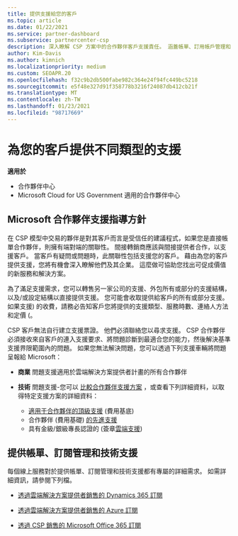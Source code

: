 ```yaml
---
title: 提供支援給您的客戶
ms.topic: article
ms.date: 01/22/2021
ms.service: partner-dashboard
ms.subservice: partnercenter-csp
description: 深入瞭解 CSP 方案中的合作夥伴客戶支援責任。 涵蓋帳單、訂用帳戶管理和技術問題的支援。
author: Kim-Davis
ms.author: kimnich
ms.localizationpriority: medium
ms.custom: SEOAPR.20
ms.openlocfilehash: f32c9b2db500fabe982c364e24f94fc449bc5218
ms.sourcegitcommit: e5f48e327d91f358778b3216f24087db412cb21f
ms.translationtype: MT
ms.contentlocale: zh-TW
ms.lasthandoff: 01/23/2021
ms.locfileid: "98717669"
---
```

# <a name="providing-different-types-of-support-to-your-customers"></a>為您的客戶提供不同類型的支援

**適用於**

-  合作夥伴中心
-  Microsoft Cloud for US Government 適用的合作夥伴中心


## <a name="microsoft-partner-support-guidance"></a>Microsoft 合作夥伴支援指導方針

在 CSP 模型中交易的夥伴是對其客戶而言是受信任的建議程式，如果您是直接帳單合作夥伴，則擁有端對端的關聯性。 間接轉銷商應該與間接提供者合作，以支援客戶。 當客戶有疑問或問題時，此關聯性包括支援您的客戶。 藉由為您的客戶提供支援，您將有機會深入瞭解他們及其企業。 這麼做可協助您找出可促成價值的新服務和解決方案。

為了滿足支援需求，您可以轉售另一家公司的支援、外包所有或部分的支援結構，以及/或設定結構以直接提供支援。 您可能會收取提供給客戶的所有或部分支援。 如果支援) 的收費，請務必告知客戶您將提供的支援類型、服務時數、連絡人方法和定價 (。

CSP 客戶無法自行建立支援票證。 他們必須聯絡您以尋求支援。 CSP 合作夥伴必須接收來自客戶的連入支援要求、將問題診斷到最適合您的能力，然後解決基準支援界限範圍內的問題。 如果您無法解決問題，您可以透過下列支援車輛將問題呈報給 Microsoft：

- **商業** 問題支援適用於雲端解決方案提供者計畫的所有合作夥伴

- **技術** 問題支援-您可以 [比較合作夥伴支援方案](https://partner.microsoft.com/support/partnersupport) ，或查看下列詳細資料，以取得特定支援方案的詳細資料：

  - [適用于合作夥伴的頂級支援](https://partner.microsoft.com/support/microsoft-services-premier-support) (費用基底) 
  - 合作夥伴 (費用基礎) [的先進支援](https://partner.microsoft.com/support/advanced-cloud-support)
  - 具有金級/銀級專長認證的 (簽章[雲端支援](https://docs.microsoft.com/partner-center/manage-your-partner-network-benefits)) 

## <a name="providing-billing-subscription-management-and-technical-support"></a>提供帳單、訂閱管理和技術支援 

每個線上服務對於提供帳單、訂閱管理和技術支援都有專屬的詳細需求。 如需詳細資訊，請參閱下列檔。

- [透過雲端解決方案提供者銷售的 Dynamics 365 訂閱](https://www.microsoftpartnercommunity.com/t5/CSP/Microsoft-Partner-Support-Guidance/m-p/5262#M30)

- [透過雲端解決方案提供者銷售的 Azure 訂閱](https://www.microsoftpartnercommunity.com/t5/CSP/Microsoft-Partner-Support-Guidance/m-p/5263#M31)

- [透過 CSP 銷售的 Microsoft Office 365 訂閱](https://www.microsoftpartnercommunity.com/t5/CSP/Microsoft-Partner-Support-Guidance/m-p/5264#M32)



 

 



